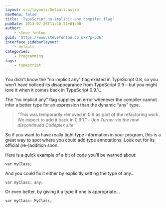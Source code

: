 ```yaml
---
layout: src/layouts/Default.astro
navMenu: false
title: 'TypeScript no-implicit-any compiler flag'
pubDate: 2013-07-26T11:40:54+01:00
author:
    - steve-fenton
guid: 'https://www.stevefenton.co.uk/?p=536'
interface_sidebarlayout:
    - default
categories:
    - Programming
tags:
    - typescript
---
```


You didn’t know the “no implicit any” flag existed in TypeScript 0.8, so you won’t have noticed its disappearance from TypeScript 0.9 – but you might love it when it comes back in TypeScript 0.9.1…

The “no implicit any” flag supplies an error whenever the compiler cannot infer a better type for an expression than the dynamic “any” type.

> “This was temporarily removed in 0.9 as part of the refactoring work. We expect to add it back in 0.9.1.” – <cite>Jon Turner via the now discontinued Codeplex site</cite>

So if you want to have really tight type information in your program, this is a great way to spot where you could add type annotations. Look out for its official (re-)addition soon.

Here is a quick example of a bit of code you’ll be warned about:

```
var myClass;
```
And you could fix it either by explicitly setting the type of any…

```
var myClass: any;
```
Or even better, by giving it a type if one is appropriate…

```
var myClass: MyClass;
```